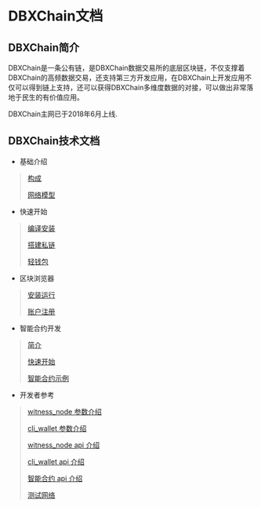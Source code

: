 # DBXChain文档

## DBXChain简介

DBXChain是一条公有链，是DBXChain数据交易所的底层区块链，不仅支撑着DBXChain的高频数据交易，还支持第三方开发应用，在DBXChain上开发应用不仅可以得到链上支持，还可以获得DBXChain多维度数据的对接，可以做出非常落地于民生的有价值应用。

DBXChain主网已于2018年6月上线.


## DBXChain技术文档
* 基础介绍
> [构成](introduction.md)<p>
> [网络模型](network_model.md)

* 快速开始
> [编译安装](node/compile.md)<p>
> [搭建私链](node/private-chain.md)<p>
> [轻钱包](node/cli_wallet.md)

* 区块浏览器
> [安装运行](wallet/install.md)<p>
> [账户注册](wallet/register.md)

* 智能合约开发
> [简介](contract/introduction.md)<p>
> [快速开始](contract/quick_start.md)<p>
> [智能合约示例](contract/examples.md)

* 开发者参考
> [witness_node 参数介绍](node/cmd/witness_node.md)<p>
> [cli_wallet 参数介绍](node/cmd/cli_wallet.md)<p>
> [witness_node api 介绍](node/api/witness_node.md)<p>
> [cli_wallet api 介绍](node/api/cli_wallet.md)<p>
> [智能合约 api 介绍](contract/contract-api.md)<p>
> [测试网络](testnet/introduction.md)
